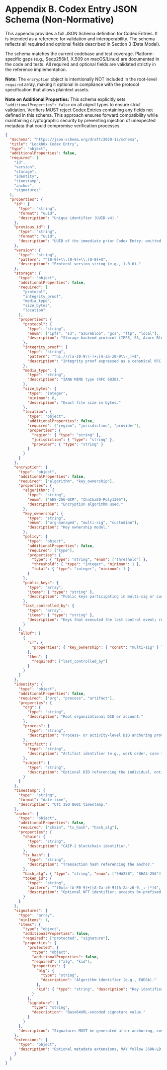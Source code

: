 # Appendix B. Codex Entry JSON Schema (Non-Normative)

This appendix provides a full JSON Schema definition for Codex Entries.
It is intended as a reference for validation and interoperability.
The schema reflects all required and optional fields described in Section 3 (Data Model).

The schema matches the current codebase and test coverage. Platform-specific gaps (e.g., Secp256k1, X.509 on macOS/Linux) are documented in the code and tests. All required and optional fields are validated strictly in the reference implementation.

**Note:** The `encryption` object is intentionally NOT included in the
root-level `required` array, making it optional in compliance with the protocol
specification that allows plaintext assets.

**Note on Additional Properties:** This schema explicitly sets `"additionalProperties": false` on all object types to ensure strict validation. Verifiers MUST reject Codex Entries containing any fields not defined in this schema. This approach ensures forward compatibility while maintaining cryptographic security by preventing injection of unexpected metadata that could compromise verification processes.

```json
{
  "$schema": "https://json-schema.org/draft/2020-12/schema",
  "title": "Lockb0x Codex Entry",
  "type": "object",
  "additionalProperties": false,
  "required": [
    "id",
    "version",
    "storage",
    "identity",
    "timestamp",
    "anchor",
    "signatures"
  ],
  "properties": {
    "id": {
      "type": "string",
      "format": "uuid",
      "description": "Unique identifier (UUID v4)."
    },
    "previous_id": {
      "type": "string",
      "format": "uuid",
      "description": "UUID of the immediate prior Codex Entry; omitted for the first entry."
    },
    "version": {
      "type": "string",
      "pattern": "^[0-9]+\\.[0-9]+\\.[0-9]+$",
      "description": "Protocol version string (e.g., 1.0.0)."
    },
    "storage": {
      "type": "object",
      "additionalProperties": false,
      "required": [
        "protocol",
        "integrity_proof",
        "media_type",
        "size_bytes",
        "location"
      ],
      "properties": {
        "protocol": {
          "type": "string",
          "enum": ["ipfs", "s3", "azureblob", "gcs", "ftp", "local"],
          "description": "Storage backend protocol (IPFS, S3, Azure Blob, Google Cloud Storage, FTP, Local)."
        },
        "integrity_proof": {
          "type": "string",
          "pattern": "^ni:///[a-z0-9\\-]+;[A-Za-z0-9\\-_]+$",
          "description": "Integrity proof expressed as a canonical RFC 6920 ni-URI (REQUIRED). Provider-specific identifiers (e.g., S3 ETags, IPFS CIDs) MUST be canonically mapped to ni-URIs before inclusion."
        },
        "media_type": {
          "type": "string",
          "description": "IANA MIME type (RFC 6838)."
        },
        "size_bytes": {
          "type": "integer",
          "minimum": 0,
          "description": "Exact file size in bytes."
        },
        "location": {
          "type": "object",
          "additionalProperties": false,
          "required": ["region", "jurisdiction", "provider"],
          "properties": {
            "region": { "type": "string" },
            "jurisdiction": { "type": "string" },
            "provider": { "type": "string" }
          }
        }
      }
    },
    "encryption": {
      "type": "object",
      "additionalProperties": false,
      "required": ["algorithm", "key_ownership"],
      "properties": {
        "algorithm": {
          "type": "string",
          "enum": ["AES-256-GCM", "ChaCha20-Poly1305"],
          "description": "Encryption algorithm used."
        },
        "key_ownership": {
          "type": "string",
          "enum": ["org-managed", "multi-sig", "custodian"],
          "description": "Key ownership model."
        },
        "policy": {
          "type": "object",
          "additionalProperties": false,
          "required": ["type"],
          "properties": {
            "type": { "type": "string", "enum": ["threshold"] },
            "threshold": { "type": "integer", "minimum": 1 },
            "total": { "type": "integer", "minimum": 1 }
          }
        },
        "public_keys": {
          "type": "array",
          "items": { "type": "string" },
          "description": "Public keys participating in multi-sig or custody."
        },
        "last_controlled_by": {
          "type": "array",
          "items": { "type": "string" },
          "description": "Keys that executed the last control event; required when key_ownership is 'multi-sig', MAY be single for 'org-managed', and omitted if no encryption."
        }
      },
      "allOf": [
        {
          "if": {
            "properties": { "key_ownership": { "const": "multi-sig" } }
          },
          "then": {
            "required": ["last_controlled_by"]
          }
        }
      ]
    },
    "identity": {
      "type": "object",
      "additionalProperties": false,
      "required": ["org", "process", "artifact"],
      "properties": {
        "org": {
          "type": "string",
          "description": "Root organizational DID or account."
        },
        "process": {
          "type": "string",
          "description": "Process- or activity-level DID anchoring provenance."
        },
        "artifact": {
          "type": "string",
          "description": "Artifact identifier (e.g., work order, case ID, document ID)."
        },
        "subject": {
          "type": "string",
          "description": "Optional DID referencing the individual, entity, or asset that is the subject of the entry."
        }
      }
    },
    "timestamp": {
      "type": "string",
      "format": "date-time",
      "description": "UTC ISO 8601 timestamp."
    },
    "anchor": {
      "type": "object",
      "additionalProperties": false,
      "required": ["chain", "tx_hash", "hash_alg"],
      "properties": {
        "chain": {
          "type": "string",
          "description": "CAIP-2 blockchain identifier."
        },
        "tx_hash": {
          "type": "string",
          "description": "Transaction hash referencing the anchor."
        },
        "hash_alg": { "type": "string", "enum": ["SHA256", "SHA3-256"] },
        "token_id": {
          "type": "string",
          "pattern": "^(0x[a-fA-F0-9]+|[A-Za-z0-9][A-Za-z0-9._:-]*)$",
          "description": "Optional NFT identifier; accepts 0x-prefixed hex or alphanumeric strings with separators (:, -, _, .)."
        }
      }
    },
    "signatures": {
      "type": "array",
      "minItems": 1,
      "items": {
        "type": "object",
        "additionalProperties": false,
        "required": ["protected", "signature"],
        "properties": {
          "protected": {
            "type": "object",
            "additionalProperties": false,
            "required": ["alg", "kid"],
            "properties": {
              "alg": {
                "type": "string",
                "description": "Algorithm identifier (e.g., EdDSA)."
              },
              "kid": { "type": "string", "description": "Key identifier." }
            }
          },
          "signature": {
            "type": "string",
            "description": "Base64URL-encoded signature value."
          }
        }
      },
      "description": "Signatures MUST be generated after anchoring, covering the full Codex Entry including the anchor reference."
    },
    "extensions": {
      "type": "object",
      "description": "Optional metadata extensions, MAY follow JSON-LD."
    }
  }
}
```

